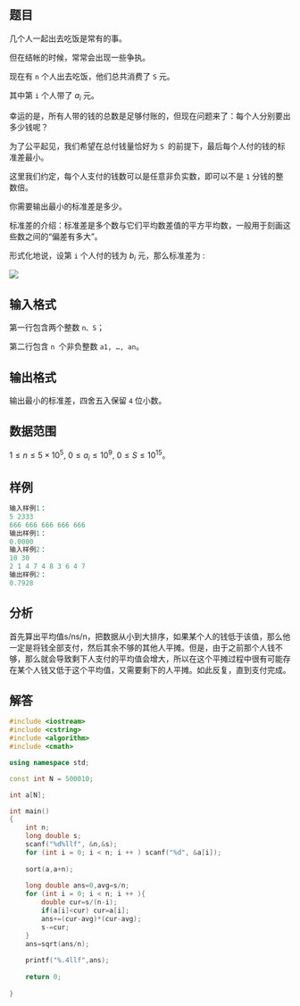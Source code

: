## 题目
几个人一起出去吃饭是常有的事。

但在结帐的时候，常常会出现一些争执。

现在有 `n` 个人出去吃饭，他们总共消费了 `S` 元。

其中第 `i` 个人带了 $a_i$ 元。

幸运的是，所有人带的钱的总数是足够付账的，但现在问题来了：每个人分别要出多少钱呢？

为了公平起见，我们希望在总付钱量恰好为 `S `的前提下，最后每个人付的钱的标准差最小。

这里我们约定，每个人支付的钱数可以是任意非负实数，即可以不是 `1` 分钱的整数倍。

你需要输出最小的标准差是多少。

标准差的介绍：标准差是多个数与它们平均数差值的平方平均数，一般用于刻画这些数之间的“偏差有多大”。

形式化地说，设第 `i` 个人付的钱为 $b_i$ 元，那么标准差为 :

![](https://cdn.acwing.com/media/article/image/2019/12/04/19_6734517a16-p1.png)

## 输入格式
第一行包含两个整数 `n、S`；

第二行包含 `n `个非负整数 `a1, …, an`。

## 输出格式
输出最小的标准差，四舍五入保留 `4` 位小数。

## 数据范围
$1≤n≤5×10^5,$
$0≤a_i≤10^9,$
$0≤S≤10^{15}。$

## 样例
```c++
输入样例1：
5 2333
666 666 666 666 666
输出样例1：
0.0000
输入样例2：
10 30
2 1 4 7 4 8 3 6 4 7
输出样例2：
0.7928
```

## 分析
首先算出平均值s/ns/n，把数据从小到大排序，如果某个人的钱低于该值，那么他一定是将钱全部支付，然后其余不够的其他人平摊。但是，由于之前那个人钱不够，那么就会导致剩下人支付的平均值会增大，所以在这个平摊过程中很有可能存在某个人钱又低于这个平均值，又需要剩下的人平摊。如此反复，直到支付完成。

## 解答
```c++
#include <iostream>
#include <cstring>
#include <algorithm>
#include <cmath>

using namespace std;

const int N = 500010;

int a[N];

int main()
{
    int n;
    long double s;
    scanf("%d%llf", &n,&s);
    for (int i = 0; i < n; i ++ ) scanf("%d", &a[i]);
    
    sort(a,a+n);
    
    long double ans=0,avg=s/n;
    for (int i = 0; i < n; i ++ ){
        double cur=s/(n-i);
        if(a[i]<cur) cur=a[i];
        ans+=(cur-avg)*(cur-avg);
        s-=cur;
    }
    ans=sqrt(ans/n);
    
    printf("%.4llf",ans);
    
    return 0;
    
}
```